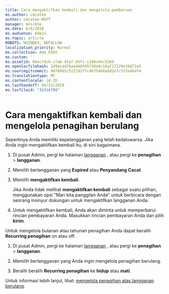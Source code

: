 ```yaml
---
title: Cara mengaktifkan kembali dan mengelola pembaruan
ms.author: cmcatee
author: cmcatee-MSFT
manager: mnirkhe
ms.date: 6/6/2018
ms.audience: Admin
ms.topic: article
ROBOTS: NOINDEX, NOFOLLOW
localization_priority: Normal
ms.collection: Adm_O365
ms.custom: ''
ms.assetid: 6bec74c6-c7a6-4fa7-b5fc-c246c6ec5269
ms.openlocfilehash: 2d9eca47bae44034573844c16af17229e16871e5
ms.sourcegitcommit: 9d78905c512192ffc4675468abd2efc5f2e4baf4
ms.translationtype: MT
ms.contentlocale: id-ID
ms.lasthandoff: 04/23/2019
ms.locfileid: "32416798"
---
```

# <a name="how-to-reactivate-and-manage-recurring-billing"></a>Cara mengaktifkan kembali dan mengelola penagihan berulang

Sepertinya Anda memiliki kepelangganan yang telah kedaluwarsa. Jika Anda ingin mengaktifkan kembali itu, di sini bagaimana.
  
1. Di pusat Admin, pergi ke halaman [langganan](https://go.microsoft.com/fwlink/p/?linkid=842054) , atau pergi ke **penagihan** \> **langganan**.
    
2. Memilih berlangganan yang **Expired** atau **Penyandang Cacat**.
    
3. Memilih **mengaktifkan kembali**.
    
    Jika Anda tidak melihat **mengaktifkan kembali** sebagai suatu pilihan, menggunakan opsi "Mari kita panggilan Anda" untuk berbicara dengan seorang insinyur dukungan untuk mengaktifkan langganan Anda. 
    
4. Untuk mengaktifkan kembali, Anda akan diminta untuk memperbarui rincian pembayaran Anda. Masukkan rincian pembayaran Anda dan pilih **kirim**.
    
Untuk mengelola bulanan atau tahunan penagihan Anda dapat beralih **Recurring penagihan** on atau off. 
  
1. Di pusat Admin, pergi ke halaman [langganan](https://go.microsoft.com/fwlink/p/?linkid=842054) , atau pergi ke **penagihan** \> **langganan**.
    
2. Memilih berlangganan yang Anda ingin mengelola penagihan berulang.
    
3. Beralih beralih **Recurring penagihan** ke **hidup** atau **mati**.
    
Untuk informasi lebih lanjut, lihat: [mengelola penagihan atas langganan berulang](https://support.office.com/article/8d83b530-f4ca-47f6-a666-e5791cbacc7e).
  

